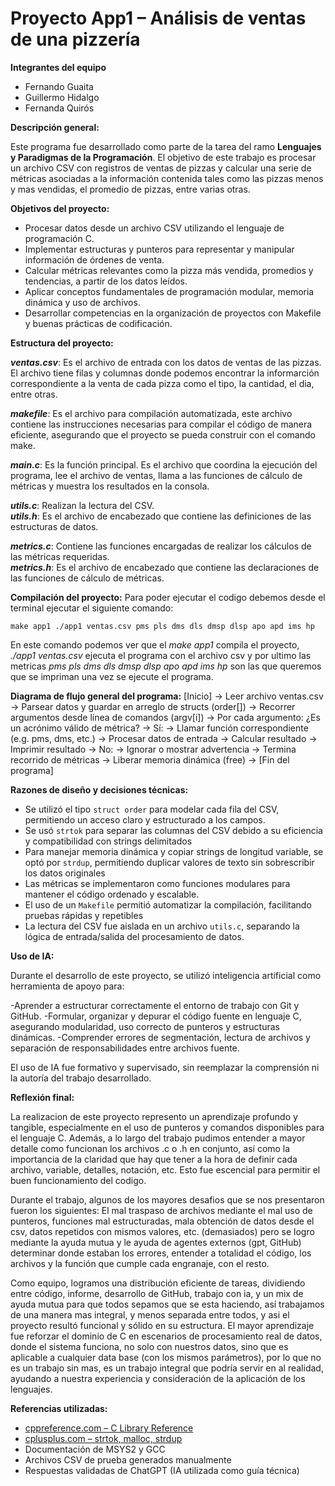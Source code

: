 # Proyecto App1 – Análisis de ventas de una pizzería

**Integrantes del equipo**

- Fernando Guaita  
- Guillermo Hidalgo  
- Fernanda Quirós

**Descripción general:**

Este programa fue desarrollado como parte de la tarea del ramo **Lenguajes y Paradigmas de la Programación**. El objetivo de este trabajo es procesar un archivo CSV con registros de ventas de pizzas y calcular una serie de métricas asociadas a la información contenida tales como las pizzas menos y mas vendidas, el promedio de pizzas, entre varias otras.

**Objetivos del proyecto:**

- Procesar datos desde un archivo CSV utilizando el lenguaje de programación C.
- Implementar estructuras y punteros para representar y manipular información de órdenes de venta.
- Calcular métricas relevantes como la pizza más vendida, promedios y tendencias, a partir de los datos leídos.
- Aplicar conceptos fundamentales de programación modular, memoria dinámica y uso de archivos.
- Desarrollar competencias en la organización de proyectos con Makefile y buenas prácticas de codificación.

**Estructura del proyecto:**

**_ventas.csv_**: Es el archivo de entrada con los datos de ventas de las pizzas. El archivo tiene filas y columnas donde podemos encontrar la informarción correspondiente a la venta de cada pizza como el tipo, la cantidad, el dia, entre otras.

**_makefile_**: Es el archivo para compilación automatizada, este archivo contiene las instrucciones necesarias para compilar el código de manera eficiente, asegurando que el proyecto se pueda construir con el comando make.

**_main.c_**: Es la función principal. Es el archivo que coordina la ejecución del programa, lee el archivo de ventas, llama a las funciones de cálculo de métricas y muestra los resultados en la consola.

**_utils.c_**:  Realizan la lectura del CSV.  
**_utils.h_**: Es el archivo de encabezado que contiene las definiciones de las estructuras de datos. 

**_metrics.c_**: Contiene las funciones encargadas de realizar los cálculos de las métricas requeridas.  
**_metrics.h_**: Es el archivo de encabezado que contiene las declaraciones de las funciones de cálculo de métricas.

**Compilación del proyecto:**
Para poder ejecutar el codigo debemos desde el terminal ejecutar el siguiente comando:

`
make app1
./app1 ventas.csv pms pls dms dls dmsp dlsp apo apd ims hp
`

En este comando podemos ver que el _make app1_ compila el proyecto, _./app1 ventas.csv_ ejecuta el programa con el archivo csv y por ultimo las metricas _pms pls dms dls dmsp dlsp apo apd ims hp_ son las que queremos que se impriman una vez se ejecute el programa.

**Diagrama de flujo general del programa:**
[Inicio] 
   → Leer archivo ventas.csv 
      → Parsear datos y guardar en arreglo de structs (order[])
         → Recorrer argumentos desde línea de comandos (argv[i])
            → Por cada argumento:
               ¿Es un acrónimo válido de métrica?
                  → Sí:
                     → Llamar función correspondiente (e.g. pms, dms, etc.)
                        → Procesar datos de entrada
                        → Calcular resultado
                        → Imprimir resultado
                  → No:
                     → Ignorar o mostrar advertencia
         → Termina recorrido de métricas
   → Liberar memoria dinámica (free)
→ [Fin del programa]


**Razones de diseño y decisiones técnicas:**

- Se utilizó el tipo `struct order` para modelar cada fila del CSV, permitiendo un acceso claro y estructurado a los campos.
- Se usó `strtok` para separar las columnas del CSV debido a su eficiencia y compatibilidad con strings delimitados
- Para manejar memoria dinámica y copiar strings de longitud variable, se optó por `strdup`, permitiendo duplicar valores de texto sin sobrescribir los datos originales
- Las métricas se implementaron como funciones modulares para mantener el código ordenado y escalable.
- El uso de un `Makefile` permitió automatizar la compilación, facilitando pruebas rápidas y repetibles
- La lectura del CSV fue aislada en un archivo `utils.c`, separando la lógica de entrada/salida del procesamiento de datos.


**Uso de IA:**

Durante el desarrollo de este proyecto, se utilizó inteligencia artificial como herramienta de apoyo para:

-Aprender a estructurar correctamente el entorno de trabajo con Git y GitHub.
-Formular, organizar y depurar el código fuente en lenguaje C, asegurando modularidad, uso correcto de punteros y estructuras dinámicas.
-Comprender errores de segmentación, lectura de archivos y separación de responsabilidades entre archivos fuente.

El uso de IA fue formativo y supervisado, sin reemplazar la comprensión ni la autoría del trabajo desarrollado.

**Reflexión final:**

La realizacion de este proyecto represento un aprendizaje profundo y tangible, especialmente en el uso de punteros y comandos disponibles para el lenguaje C. Además, a lo largo del trabajo pudimos entender a mayor detalle como funcionan los archivos .c o .h en conjunto, así como la importancia de la claridad que hay que tener a la hora de definir cada archivo, variable, detalles, notación, etc. Esto fue escencial para permitir el buen funcionamiento del codigo.

Durante el trabajo, algunos de los mayores desafios que se nos presentaron fueron los siguientes: El mal traspaso de archivos mediante el mal uso de punteros, funciones mal estructuradas, mala obtención de datos desde el csv, datos repetidos con mismos valores, etc. (demasiados)
pero se logro mediante la ayuda mutua y le ayuda de agentes externos (gpt, GitHub) determinar donde estaban los errores, entender a totalidad el código, los archivos y la función que cumple cada engranaje, con el resto.

Como equipo, logramos una distribución eficiente de tareas, dividiendo entre código, informe, desarrollo de GitHub, trabajo con ia, y un mix de ayuda mutua para que todos sepamos que se esta haciendo, así trabajamos de una manera mas integral, y menos separada entre todos, y asi el proyecto resultó funcional y sólido en su estructura. El mayor aprendizaje fue reforzar el dominio de C en escenarios de procesamiento real de datos, donde el sistema funciona, no solo con nuestros datos, sino que es aplicable a cualquier data base (con los mismos parámetros), por lo que no es un trabajo sin mas, es un trabajo integral que podría servir en al realidad, ayudando a nuestra experiencia y consideración de la aplicación de los lenguajes.







**Referencias utilizadas:**

- [cppreference.com – C Library Reference](https://en.cppreference.com/)
- [cplusplus.com – strtok, malloc, strdup](https://cplusplus.com/)
- Documentación de MSYS2 y GCC
- Archivos CSV de prueba generados manualmente
- Respuestas validadas de ChatGPT (IA utilizada como guía técnica)

